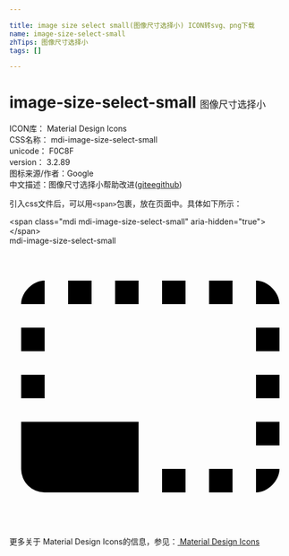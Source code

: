 ```yaml
---

title: image size select small(图像尺寸选择小) ICON转svg、png下载
name: image-size-select-small
zhTips: 图像尺寸选择小
tags: []

---
```


# image-size-select-small  <small style="font-size: 60%;font-weight: 100">图像尺寸选择小</small>


<div class="detail-page">
<p>
<span>
ICON库：
<span class="badge-secondary badge">Material Design Icons</span> 
</span>
<br/>
<span>
CSS名称：
<span class="badge-secondary badge">mdi-image-size-select-small</span> 
</span>
<br/>
<span>
unicode：
<span class="badge-secondary badge">F0C8F</span> 
<copy-btn content='F0C8F' btn-title=""></copy-btn>
<copy-btn :content='String.fromCodePoint(parseInt("F0C8F", 16))' btn-title="复制U"></copy-btn>
</span>
<br/>
<span>
version：
<span class="badge-secondary badge">3.2.89</span> 
</span>
<br/>
<span>图标来源/作者：<span class="badge-light badge">Google</span></span> 
<br/>
<span class="zh-detail">中文描述：<span class="badge-primary badge">图像尺寸选择小</span><span class="help-link"><span>帮助改进</span>(<a href="https://gitee.com/liuwave/icon-helper/edit/master/json/material/image-size-select-small.json" target="_blank" rel="noopener noreferrer">gitee</a><a href="https://github.com/liuwave/icon-helper/edit/master/json/material/image-size-select-small.json" target="_blank" rel="noopener noreferrer">github</a></span>)</span><br/>
</p>
</div>
<div class="alert alert-dark">
  <i class="mdi mdi-image-size-select-small mdi-48px"></i>
  <i class="mdi mdi-image-size-select-small mdi-36px"></i>
  <i class="mdi mdi-image-size-select-small mdi-24px"></i>
  <i class="mdi mdi-image-size-select-small mdi-18px"></i>
</div>
<div>
  <p>引入css文件后，可以用<code>&lt;span&gt;</code>包裹，放在页面中。具体如下所示：    
  </p>
  <div class="alert alert-primary" style="font-size: 14px">
    &lt;span class="mdi mdi-image-size-select-small" aria-hidden="true"&gt;&lt;/span&gt;
    <copy-btn content='<span class="mdi mdi-image-size-select-small" aria-hidden="true"></span>'></copy-btn>
  </div>
  <div class="alert alert-secondary">
    <i class="mdi mdi-image-size-select-small"
    style="font-size: 24px"
    aria-hidden="true"></i> mdi-image-size-select-small
    <copy-btn content="mdi-image-size-select-small" btn-title="复制图标名称"></copy-btn>
  </div>
</div>
<div id="svg" class="svg-wrap">
<svg xmlns="http://www.w3.org/2000/svg" viewBox="0 0 24 24"><path d="M23,15H21V17H23V15M23,11H21V13H23V11M23,19H21V21C22,21 23,20 23,19M15,3H13V5H15V3M23,7H21V9H23V7M21,3V5H23C23,4 22,3 21,3M3,21H11V15H1V19A2,2 0 0,0 3,21M3,7H1V9H3V7M15,19H13V21H15V19M19,3H17V5H19V3M19,19H17V21H19V19M3,3C2,3 1,4 1,5H3V3M3,11H1V13H3V11M11,3H9V5H11V3M7,3H5V5H7V3Z" /></svg>
</div>
<detail full-name='mdi-image-size-select-small'></detail>
    
<div><p>更多关于 Material Design Icons的信息，参见：<a target="_blank" href="https://iconhelper.cn/material.html"> Material Design Icons</a>
</p></div>
